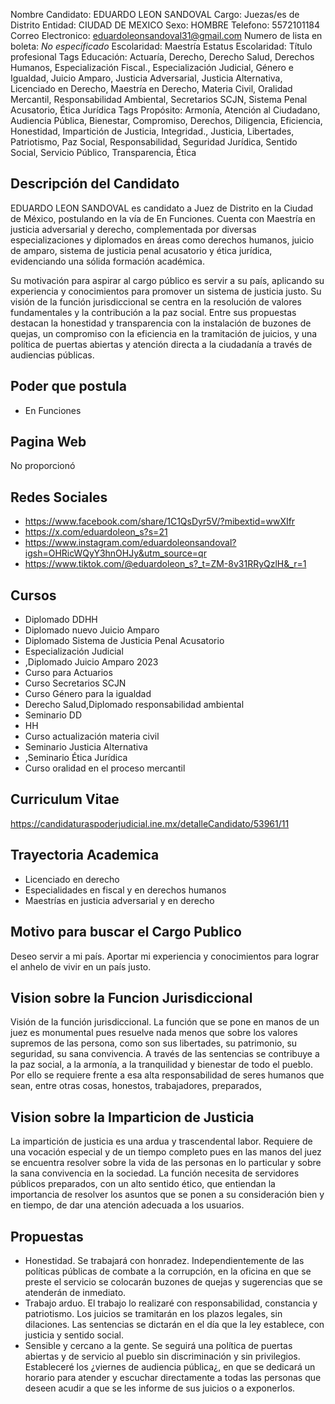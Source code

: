 Nombre Candidato: EDUARDO LEON SANDOVAL
Cargo: Juezas/es de Distrito
Entidad: CIUDAD DE MEXICO
Sexo: HOMBRE
Telefono: 5572101184
Correo Electronico: eduardoleonsandoval31@gmail.com
Numero de lista en boleta: *No especificado*
Escolaridad: Maestría
Estatus Escolaridad: Título profesional
Tags Educación: Actuaría, Derecho, Derecho Salud, Derechos Humanos, Especialización Fiscal., Especialización Judicial, Género e Igualdad, Juicio Amparo, Justicia Adversarial, Justicia Alternativa, Licenciado en Derecho, Maestría en Derecho, Materia Civil, Oralidad Mercantil, Responsabilidad Ambiental, Secretarios SCJN, Sistema Penal Acusatorio, Ética Jurídica
Tags Propósito: Armonía, Atención al Ciudadano, Audiencia Pública, Bienestar, Compromiso, Derechos, Diligencia, Eficiencia, Honestidad, Impartición de Justicia, Integridad., Justicia, Libertades, Patriotismo, Paz Social, Responsabilidad, Seguridad Jurídica, Sentido Social, Servicio Público, Transparencia, Ética


## Descripción del Candidato 

EDUARDO LEON SANDOVAL es candidato a Juez de Distrito en la Ciudad de México, postulando en la vía de En Funciones. Cuenta con Maestría en justicia adversarial y derecho, complementada por diversas especializaciones y diplomados en áreas como derechos humanos, juicio de amparo, sistema de justicia penal acusatorio y ética jurídica, evidenciando una sólida formación académica.

Su motivación para aspirar al cargo público es servir a su país, aplicando su experiencia y conocimientos para promover un sistema de justicia justo.  Su visión de la función jurisdiccional se centra en la resolución de valores fundamentales y la contribución a la paz social.  Entre sus propuestas destacan la honestidad y transparencia con la instalación de buzones de quejas, un compromiso con la eficiencia en la tramitación de juicios, y una política de puertas abiertas y atención directa a la ciudadanía a través de audiencias públicas.


## Poder que postula

- En Funciones


## Pagina Web

No proporcionó


## Redes Sociales

- https://www.facebook.com/share/1C1QsDyr5V/?mibextid=wwXIfr
- https://x.com/eduardoleon_s?s=21
- https://www.instagram.com/eduardoleonsandoval?igsh=OHRicWQyY3hnOHJy&utm_source=qr
- https://www.tiktok.com/@eduardoleon_s?_t=ZM-8v31RRyQzlH&_r=1


## Cursos

- Diplomado DDHH
- Diplomado nuevo Juicio Amparo
- Diplomado Sistema de Justicia Penal Acusatorio
- Especialización Judicial
- ,Diplomado Juicio Amparo 2023
- Curso para Actuarios
- Curso Secretarios SCJN
- Curso Género para la igualdad
- Derecho Salud,Diplomado responsabilidad ambiental
- Seminario DD
- HH
- Curso actualización materia civil
- Seminario Justicia Alternativa
- ,Seminario Ética Jurídica
- Curso oralidad en el proceso mercantil


## Curriculum Vitae

https://candidaturaspoderjudicial.ine.mx/detalleCandidato/53961/11


## Trayectoria Academica

- Licenciado en derecho
- Especialidades en fiscal y en derechos humanos
- Maestrías en justicia adversarial y en derecho


## Motivo para buscar el Cargo Publico

Deseo servir a mi país. Aportar mi experiencia y conocimientos para lograr el anhelo de vivir en un país justo.


## Vision sobre la Funcion Jurisdiccional

Visión de la función jurisdiccional. La función que se pone en manos de un juez es monumental pues resuelve nada menos que sobre los valores supremos de las persona, como son sus libertades, su patrimonio, su seguridad, su sana convivencia. A través de las sentencias se contribuye a la paz social, a la armonía, a la tranquilidad y bienestar de todo el pueblo. Por ello se requiere frente a esa alta responsabilidad de seres humanos que sean, entre otras cosas, honestos, trabajadores, preparados,


## Vision sobre la Imparticion de Justicia

La impartición de justicia es una ardua y trascendental labor. Requiere de una vocación especial y de un tiempo completo pues en las manos del juez se encuentra resolver sobre la vida de las personas en lo particular y sobre la sana convivencia en la sociedad. La función necesita de servidores públicos preparados, con un alto sentido ético, que entiendan la importancia de resolver los asuntos que se ponen a su consideración bien y en tiempo, de dar una atención adecuada a los usuarios.


## Propuestas

- Honestidad. Se trabajará con honradez. Independientemente de las políticas públicas de combate a la corrupción, en la oficina en que se preste el servicio se colocarán buzones de quejas y sugerencias que se atenderán de inmediato.
- Trabajo arduo. El trabajo lo realizaré con responsabilidad, constancia y patriotismo. Los juicios se tramitarán en los plazos legales, sin dilaciones. Las sentencias se dictarán en el día que la ley establece, con justicia y sentido social.
- Sensible y cercano a la gente. Se seguirá una política de puertas abiertas y de servicio al pueblo sin discriminación y sin privilegios. Estableceré los ¿viernes de audiencia pública¿, en que se dedicará un horario para atender y escuchar directamente a todas las personas que deseen acudir a que se les informe de sus juicios o a exponerlos.

